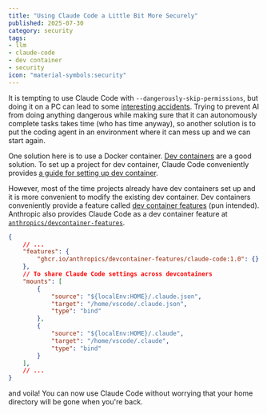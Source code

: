 ```yaml
---
title: "Using Claude Code a Little Bit More Securely"
published: 2025-07-30
category: security
tags:
- llm
- claude-code
- dev container
- security
icon: "material-symbols:security"
---
```


It is tempting to use Claude Code with `--dangerously-skip-permissions`, but doing it on a PC can lead to some [interesting accidents](https://x.com/johnlindquist/status/1926302544038338674). Trying to prevent AI from doing anything dangerous while making sure that it can autonomously complete tasks takes time (who has time anyway), so another solution is to put the coding agent in an environment where it can mess up and we can start again.

One solution here is to use a Docker container. [Dev containers](https://containers.dev/) are a good solution. To set up a project for dev container, Claude Code conveniently provides [a guide for setting up dev container](https://docs.anthropic.com/en/docs/claude-code/devcontainer#configuration-breakdown). 

However, most of the time projects already have dev containers set up and it is more convenient to modify the existing dev container. Dev containers conveniently provide a feature called [dev container features](https://containers.dev/features) (pun intended). Anthropic also provides Claude Code as a dev container feature at [`anthropics/devcontainer-features`](https://github.com/anthropics/devcontainer-features).

```json
{
    // ...
    "features": {
        "ghcr.io/anthropics/devcontainer-features/claude-code:1.0": {}
    },
    // To share Claude Code settings across devcontainers
    "mounts": [
        {
            "source": "${localEnv:HOME}/.claude.json",
            "target": "/home/vscode/.claude.json",
            "type": "bind"
        },
        {
            "source": "${localEnv:HOME}/.claude",
            "target": "/home/vscode/.claude",
            "type": "bind"
        }
    ],
    // ...
}
```

and voila! You can now use Claude Code without worrying that your home directory will be gone when you're back.
